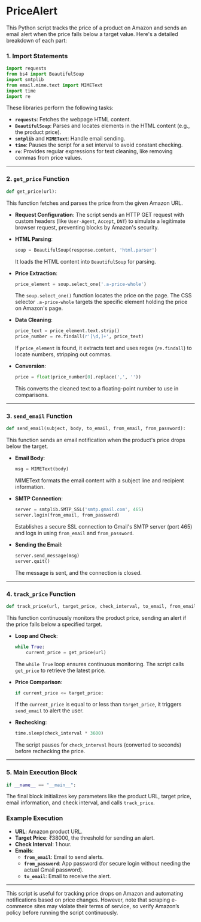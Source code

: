 # PriceAlert
This Python script tracks the price of a product on Amazon and sends an email alert when the price falls below a target value. Here's a detailed breakdown of each part:
### 1. Import Statements

```python
import requests
from bs4 import BeautifulSoup
import smtplib
from email.mime.text import MIMEText
import time
import re
```

These libraries perform the following tasks:
- **`requests`**: Fetches the webpage HTML content.
- **`BeautifulSoup`**: Parses and locates elements in the HTML content (e.g., the product price).
- **`smtplib`** and **`MIMEText`**: Handle email sending.
- **`time`**: Pauses the script for a set interval to avoid constant checking.
- **`re`**: Provides regular expressions for text cleaning, like removing commas from price values.

---

### 2. `get_price` Function

```python
def get_price(url):
```

This function fetches and parses the price from the given Amazon URL.

- **Request Configuration**: The script sends an HTTP GET request with custom headers (like `User-Agent`, `Accept`, `DNT`) to simulate a legitimate browser request, preventing blocks by Amazon's security.
- **HTML Parsing**:
  ```python
  soup = BeautifulSoup(response.content, 'html.parser')
  ```
  It loads the HTML content into `BeautifulSoup` for parsing.

- **Price Extraction**:
  ```python
  price_element = soup.select_one('.a-price-whole')
  ```
  The `soup.select_one()` function locates the price on the page. The CSS selector `.a-price-whole` targets the specific element holding the price on Amazon's page.

- **Data Cleaning**:
  ```python
  price_text = price_element.text.strip()
  price_number = re.findall(r'[\d,]+', price_text)
  ```
  If `price_element` is found, it extracts text and uses regex (`re.findall`) to locate numbers, stripping out commas.

- **Conversion**:
  ```python
  price = float(price_number[0].replace(',', ''))
  ```
  This converts the cleaned text to a floating-point number to use in comparisons.

---

### 3. `send_email` Function

```python
def send_email(subject, body, to_email, from_email, from_password):
```

This function sends an email notification when the product's price drops below the target.

- **Email Body**:
  ```python
  msg = MIMEText(body)
  ```
  MIMEText formats the email content with a subject line and recipient information.

- **SMTP Connection**:
  ```python
  server = smtplib.SMTP_SSL('smtp.gmail.com', 465)
  server.login(from_email, from_password)
  ```
  Establishes a secure SSL connection to Gmail's SMTP server (port 465) and logs in using `from_email` and `from_password`.

- **Sending the Email**:
  ```python
  server.send_message(msg)
  server.quit()
  ```
  The message is sent, and the connection is closed.

---

### 4. `track_price` Function

```python
def track_price(url, target_price, check_interval, to_email, from_email, from_password):
```

This function continuously monitors the product price, sending an alert if the price falls below a specified target.

- **Loop and Check**:
  ```python
  while True:
      current_price = get_price(url)
  ```
  The `while True` loop ensures continuous monitoring. The script calls `get_price` to retrieve the latest price.

- **Price Comparison**:
  ```python
  if current_price <= target_price:
  ```
  If the `current_price` is equal to or less than `target_price`, it triggers `send_email` to alert the user.

- **Rechecking**:
  ```python
  time.sleep(check_interval * 3600)
  ```
  The script pauses for `check_interval` hours (converted to seconds) before rechecking the price.

---

### 5. Main Execution Block

```python
if __name__ == "__main__":
```

The final block initializes key parameters like the product URL, target price, email information, and check interval, and calls `track_price`.

### Example Execution

- **URL**: Amazon product URL.
- **Target Price**: ₹38000, the threshold for sending an alert.
- **Check Interval**: 1 hour.
- **Emails**:
  - **`from_email`**: Email to send alerts.
  - **`from_password`**: App password (for secure login without needing the actual Gmail password).
  - **`to_email`**: Email to receive the alert.

---

This script is useful for tracking price drops on Amazon and automating notifications based on price changes. However, note that scraping e-commerce sites may violate their terms of service, so verify Amazon’s policy before running the script continuously.
